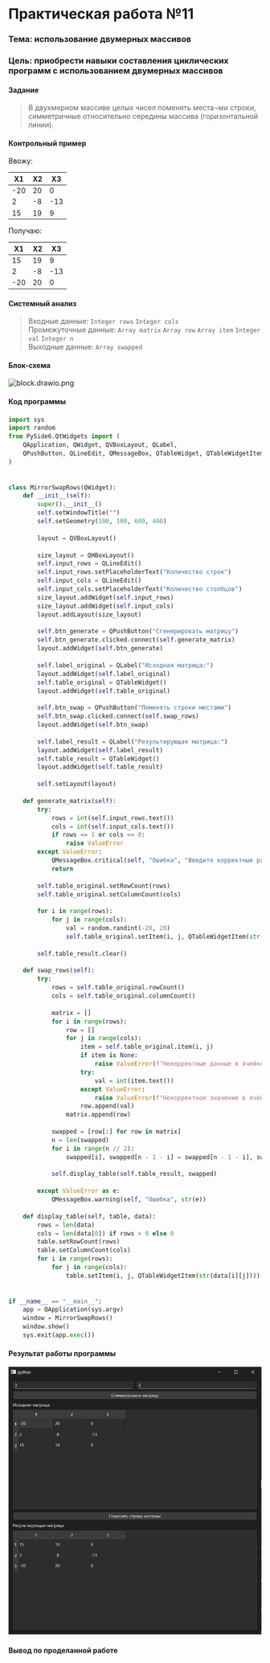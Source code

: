 # Практическая работа №11

### Тема: использование двумерных массивов

### Цель: приобрести навыки составления циклических программ с использованием двумерных массивов

#### Задание

> В двухмерном массиве целых чисел поменять места¬ми строки, симметричные относительно середины массива (горизонтальной
> линии).

#### Контрольный пример

Ввожу:

| X1  | X2 | X3  |
|-----|----|-----|
| -20 | 20 | 0   |
| 2   | -8 | -13 |
| 15  | 19 | 9   |

Получаю: 

| X1  | X2 | X3  |
|-----|----|-----|
| 15  | 19 | 9   |
| 2   | -8 | -13 |
| -20 | 20 | 0   |

#### Системный анализ

> Входные данные: `Integer rows` `Integer cols`  
> Промежуточные данные: `Array matrix` `Array row` `Array item` `Integer val` `Integer n`  
> Выходные данные: `Array swapped`  

#### Блок-схема

![block.drawio.png](src/block.drawio.png)

#### Код программы

```python
import sys
import random
from PySide6.QtWidgets import (
    QApplication, QWidget, QVBoxLayout, QLabel,
    QPushButton, QLineEdit, QMessageBox, QTableWidget, QTableWidgetItem, QHBoxLayout
)


class MirrorSwapRows(QWidget):
    def __init__(self):
        super().__init__()
        self.setWindowTitle("")
        self.setGeometry(100, 100, 600, 400)

        layout = QVBoxLayout()

        size_layout = QHBoxLayout()
        self.input_rows = QLineEdit()
        self.input_rows.setPlaceholderText("Количество строк")
        self.input_cols = QLineEdit()
        self.input_cols.setPlaceholderText("Количество столбцов")
        size_layout.addWidget(self.input_rows)
        size_layout.addWidget(self.input_cols)
        layout.addLayout(size_layout)

        self.btn_generate = QPushButton("Сгенерировать матрицу")
        self.btn_generate.clicked.connect(self.generate_matrix)
        layout.addWidget(self.btn_generate)

        self.label_original = QLabel("Исходная матрица:")
        layout.addWidget(self.label_original)
        self.table_original = QTableWidget()
        layout.addWidget(self.table_original)

        self.btn_swap = QPushButton("Поменять строки местами")
        self.btn_swap.clicked.connect(self.swap_rows)
        layout.addWidget(self.btn_swap)

        self.label_result = QLabel("Результирующая матрица:")
        layout.addWidget(self.label_result)
        self.table_result = QTableWidget()
        layout.addWidget(self.table_result)

        self.setLayout(layout)

    def generate_matrix(self):
        try:
            rows = int(self.input_rows.text())
            cols = int(self.input_cols.text())
            if rows <= 1 or cols <= 0:
                raise ValueError
        except ValueError:
            QMessageBox.critical(self, "Ошибка", "Введите корректные размеры (строк > 1, столбцов > 0).")
            return

        self.table_original.setRowCount(rows)
        self.table_original.setColumnCount(cols)

        for i in range(rows):
            for j in range(cols):
                val = random.randint(-20, 20)
                self.table_original.setItem(i, j, QTableWidgetItem(str(val)))

        self.table_result.clear()

    def swap_rows(self):
        try:
            rows = self.table_original.rowCount()
            cols = self.table_original.columnCount()

            matrix = []
            for i in range(rows):
                row = []
                for j in range(cols):
                    item = self.table_original.item(i, j)
                    if item is None:
                        raise ValueError(f"Некорректные данные в ячейке ({i+1}, {j+1}).")
                    try:
                        val = int(item.text())
                    except ValueError:
                        raise ValueError(f"Некорректное значение в ячейке ({i+1}, {j+1}).")
                    row.append(val)
                matrix.append(row)

            swapped = [row[:] for row in matrix]
            n = len(swapped)
            for i in range(n // 2):
                swapped[i], swapped[n - 1 - i] = swapped[n - 1 - i], swapped[i]

            self.display_table(self.table_result, swapped)

        except ValueError as e:
            QMessageBox.warning(self, "Ошибка", str(e))

    def display_table(self, table, data):
        rows = len(data)
        cols = len(data[0]) if rows > 0 else 0
        table.setRowCount(rows)
        table.setColumnCount(cols)
        for i in range(rows):
            for j in range(cols):
                table.setItem(i, j, QTableWidgetItem(str(data[i][j])))


if __name__ == "__main__":
    app = QApplication(sys.argv)
    window = MirrorSwapRows()
    window.show()
    sys.exit(app.exec())

```

#### Результат работы программы

![screen.png](src/screen.png)

#### Вывод по проделанной работе

> 